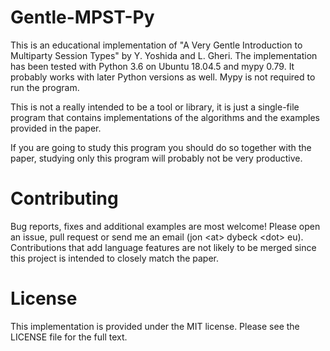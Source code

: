 
# Gentle-MPST-Py

This is an educational implementation of
"A Very Gentle Introduction to Multiparty Session Types" by Y. Yoshida and L. Gheri.
The implementation has been tested with Python 3.6 on Ubuntu 18.04.5 and
mypy 0.79. It probably works with later Python versions as well. Mypy is
not required to run the program.

This is not a really intended to be a tool or library, it is just a single-file
program that contains implementations of the algorithms and the examples
provided in the paper.

If you are going to study this program you should do so together with the
paper, studying only this program will probably not be very productive. 

# Contributing

Bug reports, fixes and additional examples are most welcome! Please open an
issue, pull request or send me an email (jon \<at\> dybeck \<dot\> eu).
Contributions that add language features are not likely to be merged since
this project is intended to closely match the paper. 

# License

This implementation is provided under the MIT license. Please see the LICENSE
file for the full text.

